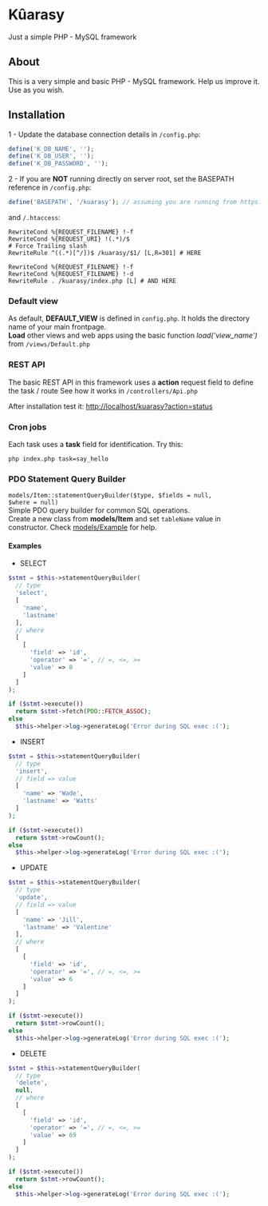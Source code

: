 # Kûarasy
Just a simple PHP - MySQL framework

## About
This is a very simple and basic PHP - MySQL framework. Help us improve it. Use as you wish.

## Installation
1 - Update the database connection details in <code>/config.php</code>:
```php
define('K_DB_NAME', '');
define('K_DB_USER', '');
define('K_DB_PASSWORD', '');
```
2 - If you are **NOT** running directly on server root, set the BASEPATH reference in <code>/config.php</code>:
```php
define('BASEPATH', '/kuarasy'); // assuming you are running from https://localhost/kuarasy
```
and <code>/.htaccess</code>:
```
RewriteCond %{REQUEST_FILENAME} !-f
RewriteCond %{REQUEST_URI} !(.*)/$
# Force Trailing slash
RewriteRule ^((.*)[^/])$ /kuarasy/$1/ [L,R=301] # HERE

RewriteCond %{REQUEST_FILENAME} !-f
RewriteCond %{REQUEST_FILENAME} !-d
RewriteRule . /kuarasy/index.php [L] # AND HERE
```

### Default view
As default, **DEFAULT_VIEW** is defined in <code>config.php</code>. It holds the directory name of your main frontpage.  
**Load** other views and web apps using the basic function *load('view_name')* from <code>/views/Default.php</code>

### REST API
The basic REST API in this framework uses a **action** request field to define the task / route
See how it works in <code>/controllers/Api.php</code>

After installation test it: [http://localhost/kuarasy?action=status](http://localhost/kuarasy?action=status)

### Cron jobs
Each task uses a **task** field for identification. Try this:  
```
php index.php task=say_hello
```

### PDO Statement Query Builder
<code>models/Item::statementQueryBuilder($type, $fields = null, $where = null)</code>  
Simple PDO query builder for common SQL operations.  
Create a new class from **models/Item** and set <code>tableName</code> value in constructor. Check [models/Example](https://github.com/ValkyriaTech/kuarasy/blob/main/models/Example.php) for help.  
#### Examples
- SELECT  
```php
$stmt = $this->statementQueryBuilder(
  // type
  'select',
  [
    'name',
    'lastname'
  ],
  // where
  [
    [
      'field' => 'id',
      'operator' => '=', // =, <=, >=
      'value' => 8
    ]
  ]
);

if ($stmt->execute())
  return $stmt->fetch(PDO::FETCH_ASSOC);
else
  $this->helper->log->generateLog('Error during SQL exec :(');
```
- INSERT  
```php
$stmt = $this->statementQueryBuilder(
  // type
  'insert',
  // field => value
  [
    'name' => 'Wade',
    'lastname' => 'Watts'
  ]
);

if ($stmt->execute())
  return $stmt->rowCount();
else
  $this->helper->log->generateLog('Error during SQL exec :(');
```
- UPDATE  
```php
$stmt = $this->statementQueryBuilder(
  // type
  'update',
  // field => value
  [
    'name' => 'Jill',
    'lastname' => 'Valentine'
  ],
  // where
  [
    [
      'field' => 'id',
      'operator' => '=', // =, <=, >=
      'value' => 6
    ]
  ]
);

if ($stmt->execute())
  return $stmt->rowCount();
else
  $this->helper->log->generateLog('Error during SQL exec :(');
```
- DELETE
```php
$stmt = $this->statementQueryBuilder(
  // type
  'delete',
  null,
  // where
  [
    [
      'field' => 'id',
      'operator' => '=', // =, <=, >=
      'value' => 69
    ]
  ]
);

if ($stmt->execute())
  return $stmt->rowCount();
else
  $this->helper->log->generateLog('Error during SQL exec :(');
```

